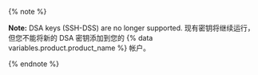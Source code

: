 {% note %}

**Note:** DSA keys (SSH-DSS) are no longer supported. 现有密钥将继续运行，但您不能将新的 DSA 密钥添加到您的 {% data variables.product.product_name %} 帐户。

{% endnote %}
